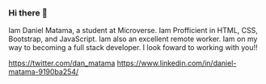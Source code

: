 ### Hi there 👋

Iam Daniel Matama, a student at Microverse. 
Iam Profficient in HTML, CSS, Bootstrap, and JavaScript.
Iam also an excellent remote worker. 
Iam on my way to becoming a full stack developer. 
I look foward to working with you!!

https://twitter.com/dan_matama
https://www.linkedin.com/in/daniel-matama-9190ba254/
